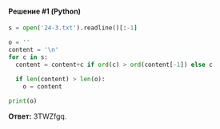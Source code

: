 #### Решение #1 (Python)
```python
s = open('24-3.txt').readline()[:-1]

o = ''
content = '\n'
for c in s:
  content = content+c if ord(c) > ord(content[-1]) else c
  
  if len(content) > len(o):
    o = content

print(o)
```
**Ответ:** 3TWZfgq.
